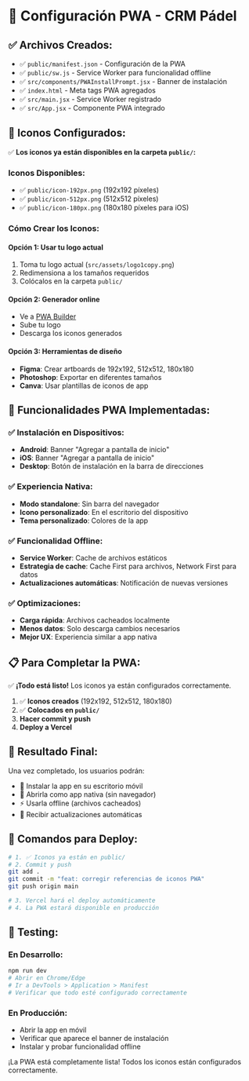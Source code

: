 # 📱 Configuración PWA - CRM Pádel

## ✅ **Archivos Creados:**

- ✅ `public/manifest.json` - Configuración de la PWA
- ✅ `public/sw.js` - Service Worker para funcionalidad offline
- ✅ `src/components/PWAInstallPrompt.jsx` - Banner de instalación
- ✅ `index.html` - Meta tags PWA agregados
- ✅ `src/main.jsx` - Service Worker registrado
- ✅ `src/App.jsx` - Componente PWA integrado

## 🎨 **Iconos Configurados:**

✅ **Los iconos ya están disponibles en la carpeta `public/`:**

### **Iconos Disponibles:**
- ✅ `public/icon-192px.png` (192x192 píxeles)
- ✅ `public/icon-512px.png` (512x512 píxeles)  
- ✅ `public/icon-180px.png` (180x180 píxeles para iOS)

### **Cómo Crear los Iconos:**

#### **Opción 1: Usar tu logo actual**
1. Toma tu logo actual (`src/assets/logo1copy.png`)
2. Redimensiona a los tamaños requeridos
3. Colócalos en la carpeta `public/`

#### **Opción 2: Generador online**
- Ve a [PWA Builder](https://www.pwabuilder.com/imageGenerator)
- Sube tu logo
- Descarga los iconos generados

#### **Opción 3: Herramientas de diseño**
- **Figma**: Crear artboards de 192x192, 512x512, 180x180
- **Photoshop**: Exportar en diferentes tamaños
- **Canva**: Usar plantillas de iconos de app

## 🚀 **Funcionalidades PWA Implementadas:**

### **✅ Instalación en Dispositivos:**
- **Android**: Banner "Agregar a pantalla de inicio"
- **iOS**: Banner "Agregar a pantalla de inicio"
- **Desktop**: Botón de instalación en la barra de direcciones

### **✅ Experiencia Nativa:**
- **Modo standalone**: Sin barra del navegador
- **Icono personalizado**: En el escritorio del dispositivo
- **Tema personalizado**: Colores de la app

### **✅ Funcionalidad Offline:**
- **Service Worker**: Cache de archivos estáticos
- **Estrategia de cache**: Cache First para archivos, Network First para datos
- **Actualizaciones automáticas**: Notificación de nuevas versiones

### **✅ Optimizaciones:**
- **Carga rápida**: Archivos cacheados localmente
- **Menos datos**: Solo descarga cambios necesarios
- **Mejor UX**: Experiencia similar a app nativa

## 📋 **Para Completar la PWA:**

✅ **¡Todo está listo!** Los iconos ya están configurados correctamente.

1. ✅ **Iconos creados** (192x192, 512x512, 180x180)
2. ✅ **Colocados en `public/`**
3. **Hacer commit y push**
4. **Deploy a Vercel**

## 🎯 **Resultado Final:**

Una vez completado, los usuarios podrán:
- 📱 Instalar la app en su escritorio móvil
- 🚀 Abrirla como app nativa (sin navegador)
- ⚡ Usarla offline (archivos cacheados)
- 🔄 Recibir actualizaciones automáticas

## 🔧 **Comandos para Deploy:**

```bash
# 1. ✅ Iconos ya están en public/
# 2. Commit y push
git add .
git commit -m "feat: corregir referencias de iconos PWA"
git push origin main

# 3. Vercel hará el deploy automáticamente
# 4. La PWA estará disponible en producción
```

## 📱 **Testing:**

### **En Desarrollo:**
```bash
npm run dev
# Abrir en Chrome/Edge
# Ir a DevTools > Application > Manifest
# Verificar que todo esté configurado correctamente
```

### **En Producción:**
- Abrir la app en móvil
- Verificar que aparece el banner de instalación
- Instalar y probar funcionalidad offline

¡La PWA está completamente lista! Todos los iconos están configurados correctamente.
